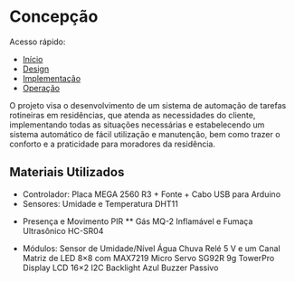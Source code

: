 # Concepção
Acesso rápido:

- [Início](https://github.com/LeoAndriolli/PI2)
- [Design](https://github.com/LeoAndriolli/PI2)
- [Implementação](https://github.com/LeoAndriolli/PI2)
- [Operação](https://github.com/LeoAndriolli/PI2)

O projeto visa o desenvolvimento de um sistema de automação de tarefas rotineiras em residências, que atenda as necessidades do cliente, implementando todas as situações necessárias e estabelecendo um sistema automático de fácil utilização e manutenção, bem como trazer o conforto e a praticidade para moradores da residência.

## Materiais Utilizados
 - Controlador:
 Placa MEGA 2560 R3 + Fonte + Cabo USB para Arduino
- Sensores:
 Umidade e Temperatura DHT11
 
 * Presença e Movimento PIR
 ** Gás MQ-2 Inflamável e Fumaça
 Ultrasônico HC-SR04
- Módulos:
 Sensor de Umidade/Nível Água Chuva
 Relé 5 V e um Canal
 Matriz de LED 8×8 com MAX7219
 Micro Servo SG92R 9g TowerPro
 Display LCD 16×2 I2C Backlight Azul
 Buzzer Passivo
